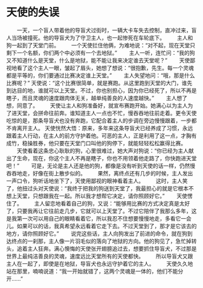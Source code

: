 # 天使的失误
　　一天，一个盲人带着他的导盲犬过街时，一辆大卡车失去控制，直冲过来，盲人当场被撞死。他的导盲犬为了守卫主人，也一起惨死在车轮底下。 
　　主人和狗一起到了天堂门前。 
　　一个天使拦住他俩，为难地说：“对不起，现在天堂只剩下一个名额，你们两个中必须有一个去地狱。” 
　　主人一听，连忙问：“我的狗又不知道什么是天堂，什么是地狱，能不能让我来决定谁去天堂呢？” 
　　天使鄙视地看了这个主人一眼，皱起了眉头，她想了想说：“很抱歉，先生。每一个灵魂都是平等的，你们要通过比赛决定谁上天堂。” 
　　主人失望地问：“哦，那是什么比赛呢？” 天使说：“这个比赛很简单，就是赛跑。从这里跑到天堂的大门，谁先到达目的地，谁就可以上天堂。不过，你也别担心，因为你已经死了，所以不再是瞎子，而且灵魂的速度跟肉体无关，越单纯善良的人速度越快。” 
　　主人想了想，同意了。 
　　天使让主人和狗准备好，就宣布赛跑开始。她满心以为主人为了进天堂，会拼命往前奔。谁知道主人一点也不忙，慢吞吞地往前走着。更令天使吃惊的是，那条导盲犬也没有奔跑，它配合着主人的步调在旁边慢慢跟着，一步都不肯离开主人。 天使恍然大悟：原来，多年来这条导盲犬已经养成了习惯，永远跟着主人行动，在主人的前方守护着他。可恶的主人，正是利用了这一点，才胸有成竹，稳操胜券，他只要在天堂门口叫他的狗停下，就能轻轻松松赢得比赛。 
　　天使看着这条忠心耿耿的狗，心里很难过，她大声对狗说：“你已经为主人献出了生命，现在，你这个主人不再是瞎子，你也不用领着他走路了，你快跑进天堂吧！” 
　　可是，无论是主人还是他的狗，都像是没有听到天使的话一样，仍然慢吞吞地走，好像在街上散步似的。 
　　果然，离终点还有几步的时候，主人发出一声口令，狗听话地坐下了，天使用鄙视的眼神看着主人。 
　　这时，主人笑了，他扭过头对天使说：“我终于把我的狗送到天堂了，我最担心的就是它根本不想上天堂，只想跟我在一起。所以我才想帮它决定，请你照顾好它。” 
　　天使愣住了。 
　　主人留恋地看着自己的狗，又说：“能够用比赛的方式决定真是太好了，只要我再让它往前走几步，它就可以上天堂了。不过它陪伴了我那么多年，这是我第一次可以用自己的眼睛看着它，所以我忍不住想要慢慢地走，多看它一会儿。如果可以的话，我真希望永远看着它走下去。不过天堂到了，那才是它该去的地方，请你照顾好它。” 
　　说完这些话，主人向狗发出了前进的命令，就在狗到达终点的一刹那，主人像一片羽毛似的落向了地狱的方向。他的狗见了，急忙掉转头，追着主人狂奔。满心懊悔的天使张开翅膀追过去，想要抓住导盲犬，不过那是世界上最纯洁善良的灵魂，速度远比天堂所有的天使都快。 
　　所以导盲犬又跟主人在一起了，即使是在地狱，导盲犬也永远守护着它的主人。 
　　天使久久地站在那里，喃喃说道：“我一开始就错了，这两个灵魂是一体的，他们不能分开……”
 